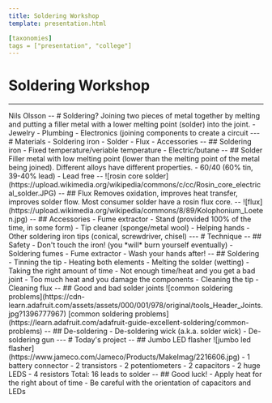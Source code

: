 ```yaml
---
title: Soldering Workshop
template: presentation.html

[taxonomies]
tags = ["presentation", "college"]
---
```

# Soldering Workshop
<hr/>
Nils Olsson
--
# Soldering?
Joining two pieces of metal together by melting and putting a filler
metal with a lower melting point (solder) into the joint.
<!-- .element: class="fragment" -->
- Jewelry
<!-- .element: class="fragment" -->
- Plumbing
<!-- .element: class="fragment" -->
- Electronics (joining components to create a circuit
<!-- .element: class="fragment" -->
---
# Materials
- Soldering iron
- Solder
- Flux
- Accessories
--
## Soldering iron
- Fixed temperature/veriable temperature
- Electric/butane
--
## Solder
Filler metal with low melting point (lower than the melting point of
the metal being joined). Different alloys have different properties.
- 60/40 (60% tin, 39-40% lead)
- Lead free
--
![rosin core
solder](https://upload.wikimedia.org/wikipedia/commons/c/cc/Rosin_core_electrical_solder.JPG)
<!-- .element: style="height:90vh;" -->
--
## Flux
Removes oxidation, improves heat transfer, improves solder flow.
Most consumer solder have a rosin flux core.
--
![flux](https://upload.wikimedia.org/wikipedia/commons/8/89/Kolophonium_Loeten.jpg)
<!-- .element: style="height:90vh;" -->
--
## Accessories
- Fume extractor
- Stand (provided 100% of the time, in some form)
- Tip cleaner (sponge/metal wool)
- Helping hands
- Other soldering iron tips (conical, screwdriver, chisel)
---
# Technique
--
## Safety
- Don't touch the iron! (you *will* burn yourself eventually)
- Soldering fumes
- Fume extractor
- Wash your hands after!
--
## Soldering
- Tinning the tip
- Heating both elements
- Melting the solder (wetting)
- Taking the right amount of time
  - Not enough time/heat and you get a bad joint
  - Too much heat and you damage the components
- Cleaning the tip
- Cleaning flux
--
## Good and bad solder joints
![common soldering
problems](https://cdn-learn.adafruit.com/assets/assets/000/001/978/original/tools_Header_Joints.jpg?1396777967)
[common soldering
problems](https://learn.adafruit.com/adafruit-guide-excellent-soldering/common-problems)
--
## De-soldering
- De-soldering wick (a.k.a. solder wick)
- De-soldering gun
---
# Today's project
--
## Jumbo LED flasher
![jumbo led
flasher](https://www.jameco.com/Jameco/Products/MakeImag/2216606.jpg)
<!-- .element: class="fragment fade-out center" data-fragment-index="1" -->
- 1 battery connector
<!-- .element: class="fragment" data-fragment-index="1" -->
- 2 transistors
<!-- .element: class="fragment" data-fragment-index="1" -->
- 2 potentiometers
<!-- .element: class="fragment" data-fragment-index="1" -->
- 2 capacitors
<!-- .element: class="fragment" data-fragment-index="1" -->
- 2 huge LEDS
<!-- .element: class="fragment" data-fragment-index="1" -->
- 4 resistors
<!-- .element: class="fragment" data-fragment-index="1" -->
Total: 16 leads to solder
<!-- .element: class="fragment" data-fragment-index="1" -->
--
## Good luck!
- Apply heat for the right about of time
- Be careful with the orientation of capacitors and LEDs
